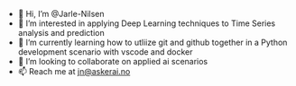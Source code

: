- 👋 Hi, I’m @Jarle-Nilsen
- 👀 I’m interested in applying Deep Learning techniques to Time Series analysis and prediction
- 🌱 I’m currently learning how to utliize git and github together in a Python development scenario with vscode and docker
- 💞️ I’m looking to collaborate on applied ai scenarios
- 📫 Reach me at jn@askerai.no

<!---
Jarle-Nilsen/Jarle-Nilsen is a ✨ special ✨ repository because its `README.md` (this file) appears on your GitHub profile.
You can click the Preview link to take a look at your changes.
--->

